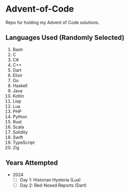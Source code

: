 # Advent-of-Code

Repo for holding my Advent of Code solutions.

## Languages Used (Randomly Selected)

1. Bash
2. C
3. C#
4. C++
5. Dart
6. Elixir
7. Go
8. Haskell
9. Java
10. Kotlin
11. Lisp
12. Lua
13. PHP
14. Python
15. Rust
16. Scala
17. Solidity
18. Swift
19. TypeScript
20. Zig

## Years Attempted

- 2024
  - [ ] Day 1: Historian Hysteria (Lua)
  - [ ] Day 2: Red-Nosed Reports (Dart)
